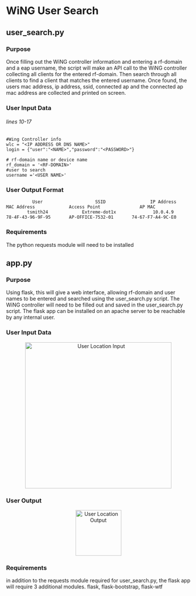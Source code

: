 # WiNG User Search 
## user_search.py
### Purpose
Once filling out the WiNG controller information and entering a rf-domain and a eap username, the script will make an API call to the WiNG controller collecting all clients for the entered rf-domain. Then search through all clients to find a client that matches the entered username. Once found, the users mac address, ip address, ssid, connected ap and the connected ap mac address are collected and printed on screen.

### User Input Data
###### lines 10-17
```
#Wing Controller info
wlc = "<IP ADDRESS OR DNS NAME>"
login = {"user":"<NAME>","password":"<PASSWORD>"}

# rf-domain name or device name
rf_domain = '<RF-DOMAIN>'
#user to search
username ='<USER NAME>'
```
### User Output Format
```
          User                    SSID                 IP Address             MAC Address             Access Point               AP MAC         
        tsmith24             Extreme-dot1x              10.0.4.9           78-4F-43-96-9F-95       AP-OFFICE-7532-01       74-67-F7-A4-9C-E0    
```
### Requirements
The python requests module will need to be installed

## app.py
### Purpose
Using flask, this will give a web interface, allowing rf-domain and user names to be entered and searched using the user_search.py script. The WiNG controller will need to be filled out and saved in the user_search.py script. The flask app can be installed on an apache server to be reachable by any internal user. 

### User Input Data
<p align="center">
<img src="../master/images/user_location_input.png" alt="User Location Input" height="400px">
</p>

### User Output
<p align="center">
<img src="../master/images/user_location_output.png" alt="User Location Output" height="125px">
</p>

### Requirements
in addition to the requests module required for user_search.py, the flask app will require 3 additional modules. flask, flask-bootstrap, flask-wtf
